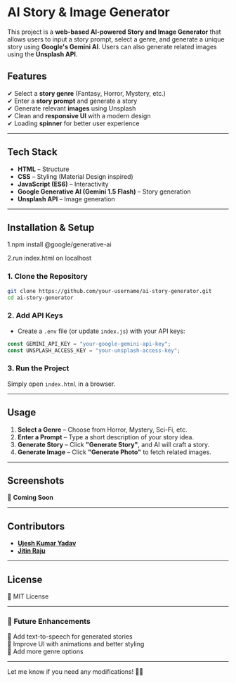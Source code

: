 # **AI Story & Image Generator**

This project is a **web-based AI-powered Story and Image Generator** that allows users to input a story prompt, select a genre, and generate a unique story using **Google's Gemini AI**. Users can also generate related images using the **Unsplash API**.

## **Features**

✔ Select a **story genre** (Fantasy, Horror, Mystery, etc.)  
✔ Enter a **story prompt** and generate a story  
✔ Generate relevant **images** using Unsplash  
✔ Clean and **responsive UI** with a modern design  
✔ Loading **spinner** for better user experience

---

## **Tech Stack**

- **HTML** – Structure
- **CSS** – Styling (Material Design inspired)
- **JavaScript (ES6)** – Interactivity
- **Google Generative AI (Gemini 1.5 Flash)** – Story generation
- **Unsplash API** – Image generation

---

## **Installation & Setup**

1.npm install @google/generative-ai

2.run index.html on localhost

### **1. Clone the Repository**

```bash
git clone https://github.com/your-username/ai-story-generator.git
cd ai-story-generator
```

### **2. Add API Keys**

- Create a `.env` file (or update `index.js`) with your API keys:

```javascript
const GEMINI_API_KEY = "your-google-gemini-api-key";
const UNSPLASH_ACCESS_KEY = "your-unsplash-access-key";
```

### **3. Run the Project**

Simply open `index.html` in a browser.

---

## **Usage**

1. **Select a Genre** – Choose from Horror, Mystery, Sci-Fi, etc.
2. **Enter a Prompt** – Type a short description of your story idea.
3. **Generate Story** – Click **"Generate Story"**, and AI will craft a story.
4. **Generate Image** – Click **"Generate Photo"** to fetch related images.

---

## **Screenshots**

📌 **Coming Soon**

---

## **Contributors**

- **[Ujesh Kumar Yadav](https://github.com/UJESH2K)**
- **[Jitin Raju](https://github.com/Jrine0)**

---

## **License**

📝 MIT License

---

### **🚀 Future Enhancements**

🔹 Add text-to-speech for generated stories  
🔹 Improve UI with animations and better styling  
🔹 Add more genre options

---

Let me know if you need any modifications! 🚀😊
